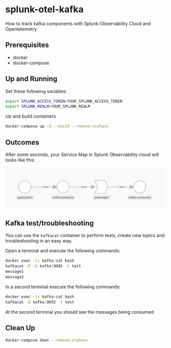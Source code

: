 # splunk-otel-kafka
How to track kafka components with Splunk Observability Cloud and Opentelemetry

## Prerequisites

- docker
- docker-compose

## Up and Running

Set these following variables

```bash
export SPLUNK_ACCESS_TOKEN=YOUR_SPLUNK_ACCESS_TOKEN
export SPLUNK_REALM=YOUR_SPLUNK_REALM
```

Up and build containers

```bash
docker-compose up -d --build --remove-orphans
```

## Outcomes

After some seconds, your Service Map in Splunk Observability cloud will looks like this:

![servicemap](/img/servicemap.png)

## Kafka test/troubleshooting

You can use the `kafkacat` container to perform tests, create new topics and troubleshooting in an easy way.

Open a terminal and execute the following commands:

```bash
docker exec -ti kafka-cat bash
kafkacat -P -b kafka:9092 -t test
message1
message2
```

In a second terminal execute the following commands:

```bash
docker exec -ti kafka-cat bash
kafkacat -b kafka:9092 -t test
```
At the second terminal you should see the messages being consumed

## Clean Up

```bash
docker-compose down --remove-orphans
```
